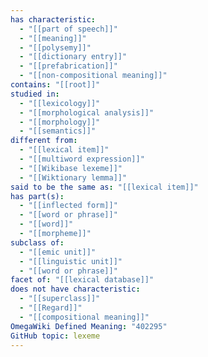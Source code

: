 ```yaml
---
has characteristic:
  - "[[part of speech]]"
  - "[[meaning]]"
  - "[[polysemy]]"
  - "[[dictionary entry]]"
  - "[[prefabrication]]"
  - "[[non-compositional meaning]]"
contains: "[[root]]"
studied in:
  - "[[lexicology]]"
  - "[[morphological analysis]]"
  - "[[morphology]]"
  - "[[semantics]]"
different from:
  - "[[lexical item]]"
  - "[[multiword expression]]"
  - "[[Wikibase lexeme]]"
  - "[[Wiktionary lemma]]"
said to be the same as: "[[lexical item]]"
has part(s):
  - "[[inflected form]]"
  - "[[word or phrase]]"
  - "[[word]]"
  - "[[morpheme]]"
subclass of:
  - "[[emic unit]]"
  - "[[linguistic unit]]"
  - "[[word or phrase]]"
facet of: "[[lexical database]]"
does not have characteristic:
  - "[[superclass]]"
  - "[[Regard]]"
  - "[[compositional meaning]]"
OmegaWiki Defined Meaning: "402295"
GitHub topic: lexeme
---
```


